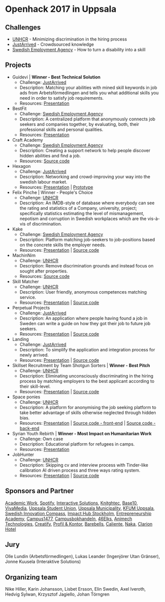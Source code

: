 # Openhack 2017 in Uppsala

## Challenges
* [UNHCR](../../Challenges/UNHCR/UNHCR_2017.md) - Minimizing discrimination in the hiring process
* [JustArrived](../../Challenges/JustArrived/JustArrived_2017.md) - Crowdsourced knowledge
* [Swedish Employment Agency](../../Challenges/SwedishEmploymentAgency_2017.md) - How to turn a disability into a skill

## Projects
* Guidevi | **Winner - Best Technical Solution**
  * Challenge: [JustArrived](../../Challenges/JustArrived_2017.md)
  * Description: Matching your abilities with mined skill keywords in job ads from Arbetsförmedlingen and tells you what additional skills you need in order to satisfy job requirements.
  * Resources: [Presentation](Presentations/Guidevi.pptx)
* BestFit
  * Challenge: [Swedish Employment Agency](../../Challenges/SwedishEmploymentAgency_2017.md)
  * Description: A centralized platform that anonymously connects job seekers and companies together, by evaluating, both, their professional skills and personal qualities.
  * Resources: [Presentation](Presentations/BestFit.pptx)
* Craft Academy
  * Challenge: [Swedish Employment Agency](../../Challenges/SwedishEmploymentAgency_2017.md)
  * Description: Creating a support network to help people discover hidden abilities and find a job.
  * Resources: [Source code](https://github.com/OpenHackC4H/2017-Uppsala-Craft-Academy)
* Hexagon
  * Challenge: [JustArrived](../../Challenges/JustArrived_2017.md)
  * Description: Networking and crowd-improving your way into the swedish labour market.
  * Resources: [Presentation](Presentations/Hexagon.pptx) | [Prototype](https://projects.invisionapp.com/share/C9C02L8MG#/screens)
* Felix Pinche | Winner - People's Choice
  * Challenge: [UNHCR](../../Challenges/UNHCR/UNHCR_2017.md)
  * Description: An IMDB-style of database where everybody can see the rating and statistics of a Company, university, project; specifically statistics estimating the level of mismanagement, nepotism and corruption in Swedish workplaces which are the vis-à-vis of discrimination.
* Kake
  * Challenge: [Swedish Employment Agency](../../Challenges/SwedishEmploymentAgency_2017.md)
  * Description: Platform matching job-seekers to job-positions based on the concrete skills the employer needs.
  * Resources: [Presentation](Presentations/Kake.pptx) | [Source code](https://github.com/OpenHackC4H/2017-Uppsala-Kake)
* MachinNim
  * Challenge: [UNHCR](../../Challenges/UNHCR/UNHCR_2017.md)
  * Description: Remove discrimination grounds and instead focus on sought after properties.
  * Resources: [Source code](https://github.com/OpenHackC4H/2017-Uppsala-MachinNim)
* Skill Matcher
  * Challenge: [UNHCR](../../Challenges/UNHCR/UNHCR_2017.md)
  * Description: User friendly, anonymous competences matching service.
  * Resources: [Presentation](Presentations/SkillMatcher.pptx) | [Source code](https://github.com/OpenHackC4H/2017-Uppsala-Skillmatcher)
* Perpetual Projects
  * Challenge: [JustArrived](../../Challenges/JustArrived_2017.md)
  * Description: An application where people having found a job in Sweden can write a guide on how they got their job to future job seekers.
  * Resources: [Presentation](Presentations/PerpetualProjects.odp) | [Source code](https://github.com/OpenHackC4H/2017-Uppsala-Perpetual-Projects)
* Landing
  * Challenge: [JustArrived](../../Challenges/JustArrived_2017.md)
  * Description:  To simplify the application and integration process for newly arrived.
  * Resources: [Presentation](Presentations/Landing.pdf) | [Source code](https://github.com/OpenHackC4H/2017-Uppsala-Landing)
* Skillset Recruitment by Team Shotgun Sorters | **Winner - Best Pitch**
  * Challenge: [UNHCR](../../Challenges/UNHCR/UNHCR_2017.md)
  * Description: Eliminating unconsciously discriminating in the hiring process by matching employers to the best applicant according to their skill-level.
  * Resources: [Presentation](Presentations/SkillsetRecruitment.pptx) | [Source code](https://github.com/OpenHackC4H/2017-Uppsala-SkillsetRecruitment)
* Space ponies
  * Challenge: [UNHCR](../../Challenges/UNHCR_2017.md)
  * Description: A platform for anonymising the job seeking platform to take better advantage of skills otherwise neglected through hidden bias.
  * Resources: [Presentation](Presentations/SpacePonies.pptx) | [Source code - front-end](https://bitbucket.org/spaceponies/frontend.git) | [Source code - back-end](https://bitbucket.org/spaceponies/backend.git)
* Syrian Youth Rebirth | **Winner - Most Impact on Humanitarian Work**
  * Challenge: Own case
  * Description: Educational platform for refugees in camps.
  * Resources: [Presentation](Presentations/SyrianYouthRebirth.pptx)
* JobHunter
  * Challenge: [UNHCR](../../Challenges/UNHCR/UNHCR_2017.md)
  * Description: Skipping cv and interview process with Tinder-like calibration AI driven process and three ways rating system.
  * Resources: [Presentation](https://prezi.com/view/A6RX6BnojuLm2oLCr7j3/) | [Source code](https://github.com/OpenHackC4H/2017-Uppsala-JobHunter)

## Sponsors and Partner
[Academic Work](https://www.academicwork.se/), [Spotify](https://www.spotify.com/se/), [Interactive Solutions](https://interactivesolutions.se/), [Knitghtec](http://www.knightec.se/), [Base10](https://www.facebook.com/base10uppsala/), [VivaMedia](https://vivamedia.se/), [Uppsala Student Union](https://www.utn.se/en), [Uppsala Municipality](https://www.uppsala.se/), [KFUM Uppsala](http://uppsala.kfum.se/om-oss/kfum-uppsala-idag/), [Swedish Innovation Compass](http://swedishinnovationcompass.com/?lang=sv), [Impact Hub Stockholm](http://www.impacthub.net/), [Entrepreneurship Academy](http://www.entrepreneursacademy.se/), [Campus1477](http://campus1477.se/sv/), [Campusbokhandeln](https://campusbokhandeln.se/), [46Elks](https://46elks.se/), [Animech Technologies](http://www.animechtechnologies.com/start), [Creatify](http://www.creatify.se/), [Profil & Kontor](http://www.knkontor.se/), [Barebells](https://barebells.se/), [Caliente](http://www.drink-caliente.com/), [Naka](http://www.nakafocus.se/), [Clarion Hotel](http://www.clarion.nu/)

## Jury
Olle Lundin (Arbetsförmedlingen), Lukas Leander (Ingenjörer Utan Gränser), Jonne Kuusela (Interaktive Solutions)

## Organizing team
Nike Hiller, Karin Johansson, Lisbet Ersson, Elin Swedin, Axel Iveroth, Hedvig Sylwan, Krzysztof Jagiello, Johan Törngren
